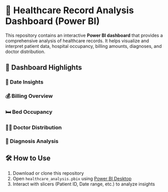 # 🏥 Healthcare Record Analysis Dashboard (Power BI)

This repository contains an interactive **Power BI dashboard** that provides a comprehensive analysis of healthcare records. It helps visualize and interpret patient data, hospital occupancy, billing amounts, diagnoses, and doctor distribution.



## 📌 Dashboard Highlights

### 📅 Date Insights


### 💰 Billing Overview


### 🛏️ Bed Occupancy


### 🧑‍⚕️ Doctor Distribution


### 🦠 Diagnosis Analysis

## 🛠️ How to Use
1. Download or clone this repository
2. Open `healthcare_analysis.pbix` using [Power BI Desktop](https://powerbi.microsoft.com/desktop/)
3. Interact with slicers (Patient ID, Date range, etc.) to analyze insights
